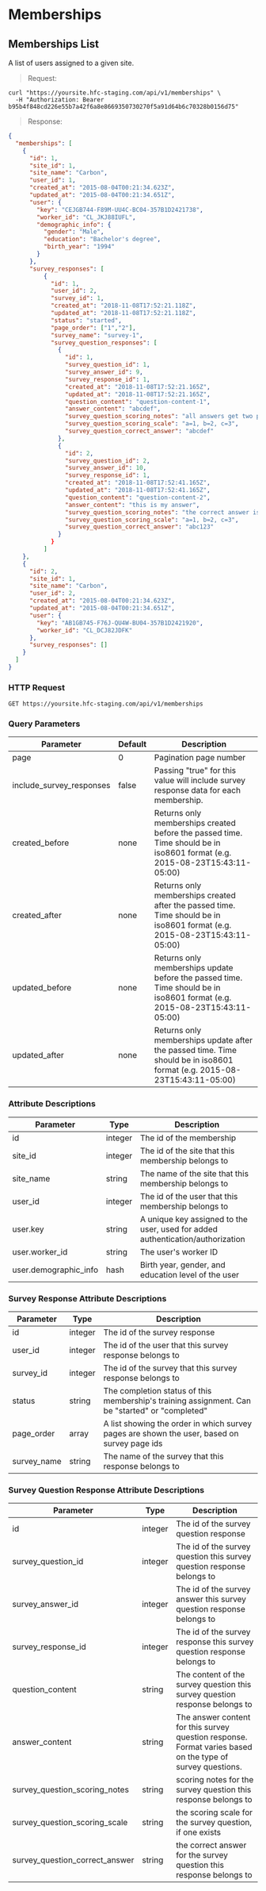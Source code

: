 
# Memberships

## Memberships List

A list of users assigned to a given site.

> Request:

```shell
curl "https://yoursite.hfc-staging.com/api/v1/memberships" \
  -H "Authorization: Bearer b95b4f848cd226e55b7a42f6a8e8669350730270f5a91d64b6c70328b0156d75"
```

> Response:

```json
{
  "memberships": [
    {
      "id": 1,
      "site_id": 1,
      "site_name": "Carbon",
      "user_id": 1,
      "created_at": "2015-08-04T00:21:34.623Z",
      "updated_at": "2015-08-04T00:21:34.651Z",
      "user": {
        "key": "CEJGB744-F89M-UU4C-BC04-357B1D2421738",
        "worker_id": "CL_JKJ88IUFL",
        "demographic_info": {
          "gender": "Male",
          "education": "Bachelor's degree",
          "birth_year": "1994"
        }
      },
      "survey_responses": [
          {
            "id": 1,
            "user_id": 2,
            "survey_id": 1,
            "created_at": "2018-11-08T17:52:21.118Z",
            "updated_at": "2018-11-08T17:52:21.118Z",
            "status": "started",
            "page_order": ["1","2"],
            "survey_name": "survey-1",
            "survey_question_responses": [
              {
                "id": 1,
                "survey_question_id": 1,
                "survey_answer_id": 9,
                "survey_response_id": 1,
                "created_at": "2018-11-08T17:52:21.165Z",
                "updated_at": "2018-11-08T17:52:21.165Z",
                "question_content": "question-content-1",
                "answer_content": "abcdef",
                "survey_question_scoring_notes": "all answers get two points",
                "survey_question_scoring_scale": "a=1, b=2, c=3",
                "survey_question_correct_answer": "abcdef"
              },
              {
                "id": 2,
                "survey_question_id": 2,
                "survey_answer_id": 10,
                "survey_response_id": 1,
                "created_at": "2018-11-08T17:52:41.165Z",
                "updated_at": "2018-11-08T17:52:41.165Z",
                "question_content": "question-content-2",
                "answer_content": "this is my answer",
                "survey_question_scoring_notes": "the correct answer is worth two points",
                "survey_question_scoring_scale": "a=1, b=2, c=3",
                "survey_question_correct_answer": "abc123"
              }
            }
          ]
    },
    {
      "id": 2,
      "site_id": 1,
      "site_name": "Carbon",
      "user_id": 2,
      "created_at": "2015-08-04T00:21:34.623Z",
      "updated_at": "2015-08-04T00:21:34.651Z",
      "user": {
        "key": "AB1GB745-F76J-QU4W-BU04-357B1D2421920",
        "worker_id": "CL_DCJ82JDFK"
      },
      "survey_responses": []
    }
  ]
}
```

### HTTP Request

`GET https://yoursite.hfc-staging.com/api/v1/memberships`

### Query Parameters

Parameter | Default | Description
--------- | ------- | -----------
page | 0 | Pagination page number
include_survey_responses | false | Passing "true" for this value will include survey response data for each membership.
created_before | none | Returns only memberships created before the passed time. Time should be in iso8601 format (e.g. 2015-08-23T15:43:11-05:00)
created_after | none | Returns only memberships created after the passed time. Time should be in iso8601 format (e.g. 2015-08-23T15:43:11-05:00)
updated_before | none | Returns only memberships update before the passed time. Time should be in iso8601 format (e.g. 2015-08-23T15:43:11-05:00)
updated_after | none | Returns only memberships update after the passed time. Time should be in iso8601 format (e.g. 2015-08-23T15:43:11-05:00)


### Attribute Descriptions

Parameter | Type | Description
--------- | ------- | -----------
id | integer | The id of the membership
site_id | integer | The id of the site that this membership belongs to
site_name | string | The name of the site that this membership belongs to
user_id | integer | The id of the user that this membership belongs to
user.key | string | A unique key assigned to the user, used for added authentication/authorization
user.worker_id | string | The user's worker ID
user.demographic_info | hash | Birth year, gender, and education level of the user

### Survey Response Attribute Descriptions

Parameter | Type | Description
--------- | ------- | -----------
id | integer | The id of the survey response
user_id | integer | The id of the user that this survey response belongs to
survey_id | integer | The id of the survey that this survey response belongs to
status | string | The completion status of this membership's training assignment. Can be "started" or "completed"
page_order | array | A list showing the order in which survey pages are shown the user, based on  survey page ids
survey_name | string | The name of the survey that this response belongs to

### Survey Question Response Attribute Descriptions

Parameter | Type | Description
--------- | ------- | -----------
id | integer | The id of the survey question response
survey_question_id | integer | The id of the survey question this survey question response belongs to
survey_answer_id | integer | The id of the survey answer this survey question response belongs to
survey_response_id | integer | The id of the survey response this survey question response belongs to
question_content | string | The content of the survey question this survey question response belongs to
answer_content | string | The answer content for this survey question response. Format varies based on the type of survey questions.
survey_question_scoring_notes | string | scoring notes for the survey question this response belongs to
survey_question_scoring_scale | string | the scoring scale for the survey question, if one exists
survey_question_correct_answer | string | the correct answer for the survey question this response belongs to